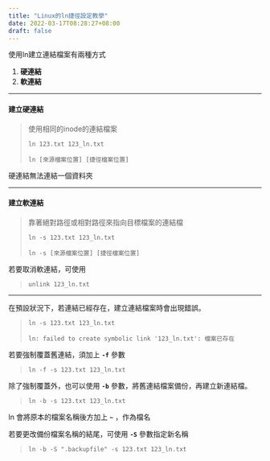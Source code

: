 ```yaml
---
title: "Linux的ln捷徑設定教學"
date: 2022-03-17T08:28:27+08:00
draft: false
---
```


使用ln建立連結檔案有兩種方式

1. **硬連結**
2. **軟連結**

---

#### 建立硬連結
> 使用相同的inode的連結檔案
>
> `ln 123.txt 123_ln.txt`
>
> `ln [來源檔案位置] [捷徑檔案位置]`

硬連結無法連結一個資料夾

---
#### 建立軟連結

>靠著絕對路徑或相對路徑來指向目標檔案的連結檔
>
> `ln -s 123.txt 123_ln.txt`
>
> `ln -s [來源檔案位置] [捷徑檔案位置]`

若要取消軟連結，可使用

> `unlink 123_ln.txt`

---

在預設狀況下，若連結已經存在，建立連結檔案時會出現錯誤。

> `ln -s 123.txt 123_ln.txt`
>
> `ln: failed to create symbolic link '123_ln.txt': 檔案已存在`

若要強制覆蓋舊連結，須加上 **`-f`** 參數

> `ln -f -s 123.txt 123_ln.txt`

除了強制覆蓋外，也可以使用 **`-b`** 參數，將舊連結檔案備份，再建立新連結檔。

> `ln -b -s 123.txt 123_ln.txt`

ln 會將原本的檔案名稱後方加上 **`~`** ，作為檔名

若要更改備份檔案名稱的結尾，可使用 **`-S`** 參數指定新名稱

> `ln -b -S ".backupfile" -s 123.txt 123_ln.txt`